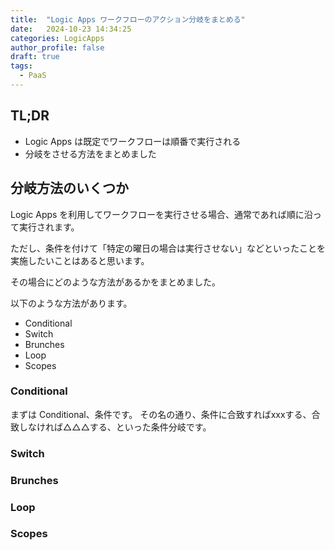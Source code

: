 ```yaml
---
title:  "Logic Apps ワークフローのアクション分岐をまとめる"
date:   2024-10-23 14:34:25
categories: LogicApps
author_profile: false
draft: true
tags:
  - PaaS
---
```


## TL;DR

* Logic Apps は既定でワークフローは順番で実行される
* 分岐をさせる方法をまとめました

## 分岐方法のいくつか

Logic Apps を利用してワークフローを実行させる場合、通常であれば順に沿って実行されます。

ただし、条件を付けて「特定の曜日の場合は実行させない」などといったことを実施したいことはあると思います。

その場合にどのような方法があるかをまとめました。

以下のような方法があります。

* Conditional
* Switch 
* Brunches
* Loop
* Scopes

### Conditional

まずは Conditional、条件です。
その名の通り、条件に合致すればxxxする、合致しなければ△△△する、といった条件分岐です。

### Switch 

### Brunches

### Loop

### Scopes

